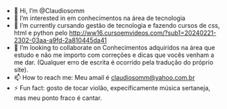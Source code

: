- 👋 Hi, I’m @Claudiosomm
- 👀 I’m interested in em conhecimentos na área de tecnologia
- 🌱 I’m currently cursando gestão de tecnologia e fazendo cursos de css, html e python pelo http://ww16.cursoemvideos.com/?sub1=20240221-2302-03aa-a9fd-2a810445da41
- 💞️ I’m looking to collaborate on Conhecimentos adquiridos na área que estudo e não me importo com correções e dicas que vocês venham a me dar. (Qualquer erro de escrita é ocorrido pela tradução do próprio site).
- 📫 How to reach me: Meu amail é claudiosomm@yahoo.com.br
- ⚡ Fun fact: gosto de tocar violão, expecíficamente música sertaneja, mas meu ponto fraco é cantar.

<!---
Claudiosomm/Claudiosomm is a ✨ special ✨ repository because its `README.md` (this file) appears on your GitHub profile.
You can click the Preview link to take a look at your changes.
--->
